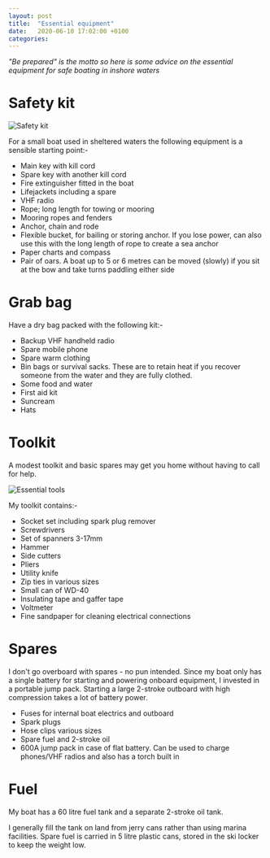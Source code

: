 ```yaml
---
layout: post
title:  "Essential equipment"
date:   2020-06-10 17:02:00 +0100
categories:
---
```

*"Be prepared" is the motto so here is some advice on the essential equipment for safe boating in inshore waters*

# Safety kit

![Safety kit](/budget-boating/images/safety.png)

For a small boat used in sheltered waters the following equipment is a sensible starting point:-
- Main key with kill cord
- Spare key with another kill cord
- Fire extinguisher fitted in the boat
- Lifejackets including a spare
- VHF radio
- Rope; long length for towing or mooring
- Mooring ropes and fenders
- Anchor, chain and rode
- Flexible bucket, for bailing or storing anchor. If you lose power, can also use this with the long length of rope to create a sea anchor
- Paper charts and compass
- Pair of oars. A boat up to 5 or 6 metres can be moved (slowly) if you sit at the bow and take turns paddling either side

# Grab bag
Have a dry bag packed with the following kit:-
- Backup VHF handheld radio
- Spare mobile phone
- Spare warm clothing
- Bin bags or survival sacks. These are to retain heat if you recover someone from the water and they are fully clothed.
- Some food and water
- First aid kit
- Suncream
- Hats

# Toolkit
A modest toolkit and basic spares may get you home without having to call for help.

![Essential tools](/budget-boating/images/tools.png)

My toolkit contains:-
- Socket set including spark plug remover
- Screwdrivers
- Set of spanners 3-17mm
- Hammer
- Side cutters
- Pliers
- Utility knife
- Zip ties in various sizes
- Small can of WD-40
- Insulating tape and gaffer tape
- Voltmeter
- Fine sandpaper for cleaning electrical connections

# Spares
I don't go overboard with spares - no pun intended. Since my boat only has a single battery for starting and powering onboard equipment, I invested in a portable jump pack. Starting a large 2-stroke outboard with high compression takes a lot of battery power.

- Fuses for internal boat electrics and outboard
- Spark plugs
- Hose clips various sizes
- Spare fuel and 2-stroke oil
- 600A jump pack in case of flat battery. Can be used to charge phones/VHF radios and also has a torch built in

# Fuel
My boat has a 60 litre fuel tank and a separate 2-stroke oil tank.

I generally fill the tank on land from jerry cans rather than using marina facilities. Spare fuel is carried in 5 litre plastic cans, stored in the ski locker to keep the weight low.
